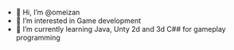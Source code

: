 - 👋 Hi, I’m @omeizan
- 👀 I’m interested in Game development
- 🌱 I’m currently learning Java, Unty 2d and 3d C## for gameplay programming


<!---
omeizan/omeizan is a ✨ special ✨ repository because its `README.md` (this file) appears on your GitHub profile.
You can click the Preview link to take a look at your changes.
--->
